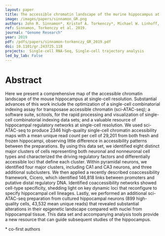 ```yaml
---
layout: paper
title: The accessible chromatin landscape of the murine hippocampus at single-cell resolution
image: /images/papers/sinnamon_GR.png
authors: John R. Sinnamon*, Kristof A. Torkenczy*, Michael W. Linhoff, Sarah A. Vitak, Ryan M. Mulqueen, Hannah A. Pliner, Cole Trapnell, Frank J. Steemers, Gail Mandel, Andrew C. Adey
ref: Sinnamon, Torkenczy et al. 2019.
journal: "Genome Research"
year: 2019
pdf: /pdfs/papers/sinnamon-torkenczy_GR_2019.pdf
doi: 10.1101/gr.243725.118
projects:  Single-cell RNA-Seq, Single-cell trajectory analysis
led_by_lab: False
---
```


# Abstract

Here we present a comprehensive map of the accessible chromatin landscape of the mouse hippocampus at single-cell resolution. Substantial advances of this work include the optimization of a single-cell combinatorial indexing assay for transposase accessible chromatin (sci-ATAC-seq); a software suite, scitools, for the rapid processing and visualization of single-cell combinatorial indexing data sets; and a valuable resource of hippocampal regulatory networks at single-cell resolution. We used sci-ATAC-seq to produce 2346 high-quality single-cell chromatin accessibility maps with a mean unique read count per cell of 29,201 from both fresh and frozen hippocampi, observing little difference in accessibility patterns between the preparations. By using this data set, we identified eight distinct major clusters of cells representing both neuronal and nonneuronal cell types and characterized the driving regulatory factors and differentially accessible loci that define each cluster. Within pyramidal neurons, we identified four major clusters, including CA1 and CA3 neurons, and three additional subclusters. We then applied a recently described coaccessibility framework, Cicero, which identified 146,818 links between promoters and putative distal regulatory DNA. Identified coaccessibility networks showed cell-type specificity, shedding light on key dynamic loci that reconfigure to specify hippocampal cell lineages. Lastly, we performed an additional sci-ATAC-seq preparation from cultured hippocampal neurons (899 high-quality cells, 43,532 mean unique reads) that revealed substantial alterations in their epigenetic landscape compared with nuclei from hippocampal tissue. This data set and accompanying analysis tools provide a new resource that can guide subsequent studies of the hippocampus.

\* co-first authors
